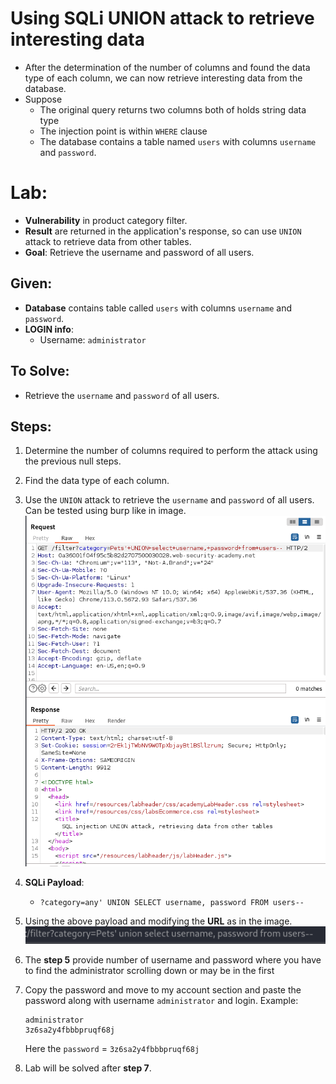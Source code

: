 # Using SQLi UNION attack to retrieve interesting data
- After the determination of the number of columns and found the data type of each column, we can now retrieve interesting data from the database.
- Suppose 
    - The original query returns two columns both of holds string data type
    - The injection point is within `WHERE` clause
    - The database contains a table named `users` with columns `username` and `password`.

# Lab:
- **Vulnerability** in product category filter.
- **Result** are returned in the application's response, so can use `UNION` attack to retrieve data from other tables.
- **Goal**: Retrieve the username and password of all users.

## Given:
- **Database** contains table called `users` with columns `username` and `password`.
- **LOGIN info**:
    - Username: `administrator`

## To Solve:
- Retrieve the `username` and `password` of all users.

## Steps:
1. Determine the number of columns required to perform the attack using the previous null steps.
2. Find the data type of each column.
3. Use the `UNION` attack to retrieve the `username` and `password` of all users. Can be tested using burp like in image.
![alt text](images/union_user_password.png)

4. **SQLi Payload**:
    - `?category=any' UNION SELECT username, password FROM users--`
5. Using the above payload and modifying the **URL** as in the image.
![alt text](images/user_pass_url.png)

6. The **step 5** provide number of username and password where you have to find the administrator scrolling down or may be in the first
7. Copy the password and move to my account section and paste the password along with username `administrator` and login.
Example:
    ```
    administrator
    3z6sa2y4fbbbpruqf68j
    ```
    Here the `password` = `3z6sa2y4fbbbpruqf68j`
8. Lab will be solved after **step 7**.
